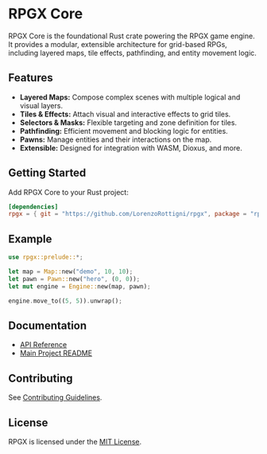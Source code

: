 # RPGX Core

RPGX Core is the foundational Rust crate powering the RPGX game engine. It provides a modular, extensible architecture for grid-based RPGs, including layered maps, tile effects, pathfinding, and entity movement logic.

## Features

- **Layered Maps:** Compose complex scenes with multiple logical and visual layers.
- **Tiles & Effects:** Attach visual and interactive effects to grid tiles.
- **Selectors & Masks:** Flexible targeting and zone definition for tiles.
- **Pathfinding:** Efficient movement and blocking logic for entities.
- **Pawns:** Manage entities and their interactions on the map.
- **Extensible:** Designed for integration with WASM, Dioxus, and more.

## Getting Started

Add RPGX Core to your Rust project:

```toml
[dependencies]
rpgx = { git = "https://github.com/LorenzoRottigni/rpgx", package = "rpgx" }
```

## Example

```rust
use rpgx::prelude::*;

let map = Map::new("demo", 10, 10);
let pawn = Pawn::new("hero", (0, 0));
let mut engine = Engine::new(map, pawn);

engine.move_to((5, 5)).unwrap();
```

## Documentation

- [API Reference](https://github.com/LorenzoRottigni/rpgx/tree/master/packages/core)
- [Main Project README](../../README.md)

## Contributing

See [Contributing Guidelines](../../README.md#contributing).

## License

RPGX is licensed under the [MIT License](../../LICENSE).